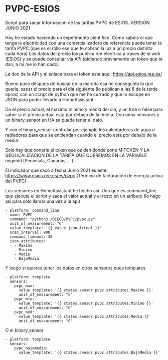# PVPC-ESIOS
Script para sacar informacion de las tarifas PVPC de ESIOS. VERSION JUNIO 2021

Hoy he estado haciendo un experimento cientifico. Como sabeis el que tenga la electricidad con una comercializadora de referencia puede tener la tarifa PVPC (que es el rollo ese que te cobran la luz a un precio distinto cada hora) Los datos del precio los publica red electrica a traves de si web (ESIOS) y se puede consultar via API (pidiendo previamente un token que te dan, a mi me lo han dado)

La doc de la API y el enlace para el token esta aqui: https://api.esios.ree.es/

Bueno pues despues de buscar en la maraña esa he conseguido lo que queria, sacar el precio para el dia siguiente (lo publican a las 8 de la tarde aprox) con un script de python que me he currado y que lo escupe en JSON para poder llevarlo a HomeAssistant

Da el precio actual, el maximo minimo y media del dia, y un true o false para saber si el precio actual esta por debajo de la media. Con unos sensores y un binary_sensor en HA se puede tener el dato.

Y con el binary_sensor controlar por ejemplo los calentadores de agua o radiadores para que se enciendan cuando el precio esta por debajo de la media

Solo hay que ponerle el token que os den donde pone MITOKEN Y LA GEOLICALIZACION DE LA TARIFA QUE QUEREMOS EN LA VARIABLE migeoid (Peninsula, Canarias, ...)

El indicador que saco a fecha Junio 2021 es este: https://www.esios.ree.es/es/pvpc (Término de facturación de energía activa del PVPC)

Los sensores en HomeAssistant he hecho asi. Uno que es command_line que ejecuta el script y saca el valor actual y el resto en un atributo (lo hago asi para solo llamar una vez a la api)

```
- platform: command_line
  name: PVPC
  command: "python3 /DIEGO/PVPC/pvpc.py"
  unit_of_measurement: "€"
  value_template: '{{ value_json.Actual }}'
  scan_interval: 900
  command_timeout: 30
  json_attributes:
    - Maximo
    - Minimo
    - Media
    - BajoMedia
```

Y luego si quieres tener los datos en otros sensores pues templates

```
- platform: template
  sensors:
    pvpc_max:
      value_template: '{{ states.sensor.pvpc.attributes.Maximo }}'
      unit_of_measurement: "€"
    pvpc_min:
      value_template: '{{ states.sensor.pvpc.attributes.Minimo }}'
      unit_of_measurement: "€"
    pvpc_med:
      value_template: '{{ states.sensor.pvpc.attributes.Media }}'
      unit_of_measurement: "€"
```      
 
O el binary_sensor

```
- platform: template
  sensors:
    pvpc_bajomedia:
      value_template: '{{ states.sensor.pvpc.attributes.BajoMedia }}'
```    


